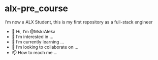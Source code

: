 # alx-pre_course
I'm now a ALX Student, this is my first repository as a full-stack engineer
- 👋 Hi, I’m @MskrAleka
- 👀 I’m interested in ...
- 🌱 I’m currently learning ...
- 💞️ I’m looking to collaborate on ...
- 📫 How to reach me ...
